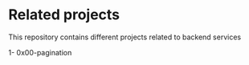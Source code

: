 # Related projects

This repository contains different projects related to backend services

1- 0x00-pagination
